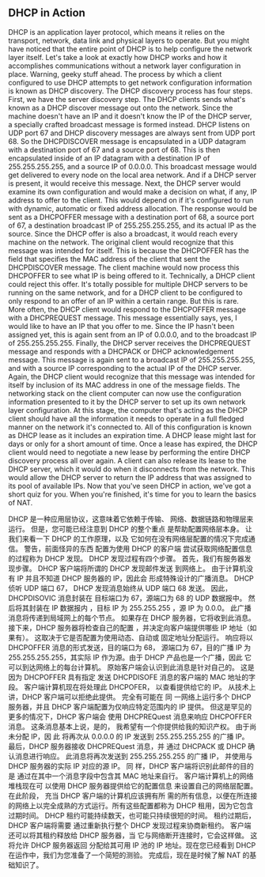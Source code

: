 ## DHCP in Action

DHCP is an application layer protocol, which means it relies on the transport, network, data link and physical layers to operate. But you might have noticed that the entire point of DHCP is to help configure the network layer itself. Let's take a look at exactly how DHCP works and how it accomplishes communications without a network layer configuration in place. Warning, geeky stuff ahead. The process by which a client configured to use DHCP attempts to get network configuration information is known as DHCP discovery. The DHCP discovery process has four steps. First, we have the server discovery step. The DHCP clients sends what's known as a DHCP discover message out onto the network. Since the machine doesn't have an IP and it doesn't know the IP of the DHCP server, a specially crafted broadcast message is formed instead. DHCP listens on UDP port 67 and DHCP discovery messages are always sent from UDP port 68. So the DHCPDISCOVER message is encapsulated in a UDP datagram with a destination port of 67 and a source port of 68. This is then encapsulated inside of an IP datagram with a destination IP of 255.255.255.255, and a source IP of 0.0.0.0. This broadcast message would get delivered to every node on the local area network. And if a DHCP server is present, it would receive this message. Next, the DHCP server would examine its own configuration and would make a decision on what, if any, IP address to offer to the client. This would depend on if it's configured to run with dynamic, automatic or fixed address allocation. The response would be sent as a DHCPOFFER message with a destination port of 68, a source port of 67, a destination broadcast IP of 255.255.255.255, and its actual IP as the source. Since the DHCP offer is also a broadcast, it would reach every machine on the network. The original client would recognize that this message was intended for itself. This is because the DHCPOFFER has the field that specifies the MAC address of the client that sent the DHCPDISCOVER message. The client machine would now process this DHCPOFFER to see what IP is being offered to it. Technically, a DHCP client could reject this offer. It's totally possible for multiple DHCP servers to be running on the same network, and for a DHCP client to be configured to only respond to an offer of an IP within a certain range. But this is rare. More often, the DHCP client would respond to the DHCPOFFER message with a DHCPREQUEST message. This message essentially says, yes, I would like to have an IP that you offer to me. Since the IP hasn't been assigned yet, this is again sent from an IP of 0.0.0.0, and to the broadcast IP of 255.255.255.255. Finally, the DHCP server receives the DHCPREQUEST message and responds with a DHCPACK or DHCP acknowledgement message. This message is again sent to a broadcast IP of 255.255.255.255, and with a source IP corresponding to the actual IP of the DHCP server. Again, the DHCP client would recognize that this message was intended for itself by inclusion of its MAC address in one of the message fields. The networking stack on the client computer can now use the configuration information presented to it by the DHCP server to set up its own network layer configuration. At this stage, the computer that's acting as the DHCP client should have all the information it needs to operate in a full fledged manner on the network it's connected to. All of this configuration is known as DHCP lease as it includes an expiration time. A DHCP lease might last for days or only for a short amount of time. Once a lease has expired, the DHCP client would need to negotiate a new lease by performing the entire DHCP discovery process all over again. A client can also release its lease to the DHCP server, which it would do when it disconnects from the network. This would allow the DHCP server to return the IP address that was assigned to its pool of available IPs. Now that you've seen DHCP in action, we've got a short quiz for you. When you're finished, it's time for you to learn the basics of NAT.



DHCP 是一种应用层协议，这意味着它依赖于传输、 网络、数据链路和物理层来运行。 但是，您可能已经注意到 DHCP 的整个重点 是帮助配置网络层本身。 让我们来看一下 DHCP 的工作原理，以及 它如何在没有网络层配置的情况下完成通信。 警告，前面怪异的东西 配置为使用 DHCP 的客户端 尝试获取网络配置信息的过程称为 DHCP 发现。 DHCP 发现过程有四个步骤。 首先，我们有服务器发现步骤。 DHCP 客户端将所谓的 DHCP 发现邮件发送 到网络上。 由于计算机没有 IP 并且不知道 DHCP 服务器的 IP，因此会 形成特殊设计的广播消息。 DHCP 侦听 UDP 端口 67， DHCP 发现消息始终从 UDP 端口 68 发送。 因此，DHCPDISOVIC 消息封装在 目标端口为 67，源端口为 68 的 UDP 数据报中。 然后将其封装在 IP 数据报内 ，目标 IP 为 255.255.255 ，源 IP 为 0.0.0。 此广播消息将传递到局域网上的每个节点。 如果存在 DHCP 服务器，它将收到此消息。 接下来，DHCP 服务器将检查自己的配置 ，并决定向客户端提供哪些 IP 地址（如果有）。 这取决于它是否配置为使用动态、自动或 固定地址分配运行。 响应将以 DHCPOFFER 消息的形式发送，目的端口为 68， 源端口为 67，目的广播 IP 为 255.255.255.255，其实际 IP 作为源。由于 DHCP 产品也是一个广播，因此 它可以到达网络上的每台计算机。 原始客户端会认识到此消息是针对自己的。 这是因为 DHCPOFFER 具有指定 发送 DHCPDISOFE 消息的客户端的 MAC 地址的字段。 客户端计算机现在将处理此 DHCPOFER， 以查看提供给它的 IP。 从技术上讲，DHCP 客户端可以拒绝此提供。 完全有可能在 同 一网络上运行多个 DHCP 服务器，并且 DHCP 客户端配置为仅响应特定范围内的 IP 提供。 但这是罕见的更多的情况下，DHCP 客户端会 使用 DHCPREQuest 消息来响应 DHCPOFFER 消息。 这条消息基本上说，是的， 我希望有一个你提供给我的知识产权。 由于尚未分配 IP，因 此 将再次从 0.0.0.0 的 IP 发送到 255.255.255.255 的广播 IP。 最后，DHCP 服务器接收 DHCPREQuest 消息，并 通过 DHCPACK 或 DHCP 确认消息进行响应。 此消息将再次发送到 255.255.255.255 的广播 IP， 并使用与 DHCP 服务器的实际 IP 对应的源 IP。 同 样，DHCP 客户端将识别此邮件的目的是 通过在其中一个消息字段中包含其 MAC 地址来自行。 客户端计算机上的网络堆栈现在可 以使用 DHCP 服务器提供给它的配置信息 来设置自己的网络层配置。在此阶段， 充当 DHCP 客户端的计算机应该拥有所 需的所有信息，以便在所连接的网络上以完全成熟的方式运行。所有这些配置都称为 DHCP 租用，因为它包含过期时间。 DHCP 租约可能持续数天，也可能只持续很短的时间。 租约过期后，DHCP 客户端将需要 通过重新执行整个 DHCP 发现过程来协商新租约。 客户端还可以将其租约释放给 DHCP 服务器，当 它与网络断开连接时，它会这样做。 这将允许 DHCP 服务器返回 分配给其可用 IP 池的 IP 地址。现在您已经看到 DHCP 在运作中，我们为您准备了一个简短的测验。 完成后，现在是时候了解 NAT 的基础知识了。
